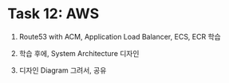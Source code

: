 # Task 12: AWS
1. Route53 with ACM, Application Load Balancer, ECS, ECR 학습

2. 학습 후에, System Architecture 디자인

3. 디자인 Diagram 그려서, 공유